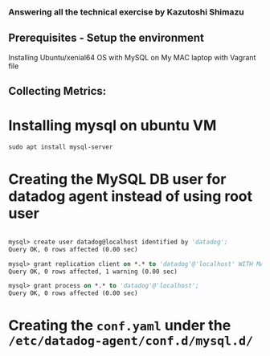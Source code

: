 ### Answering all the technical exercise by Kazutoshi Shimazu ###

## Prerequisites - Setup the environment ##

Installing Ubuntu/xenial64 OS with MySQL on My MAC laptop with Vagrant file

## Collecting Metrics: ##

# Installing mysql on ubuntu VM #
```vb
sudo apt install mysql-server
```

# Creating the MySQL DB user for datadog agent instead of using root user #
```vb

mysql> create user datadog@localhost identified by 'datadog';
Query OK, 0 rows affected (0.00 sec)

mysql> grant replication client on *.* to 'datadog'@'localhost' WITH MAX_USER_CONNECTIONS 5;
Query OK, 0 rows affected, 1 warning (0.00 sec)

mysql> grant process on *.* to 'datadog'@'localhost';
Query OK, 0 rows affected (0.00 sec)

```

# Creating the `conf.yaml` under the `/etc/datadog-agent/conf.d/mysql.d/`

